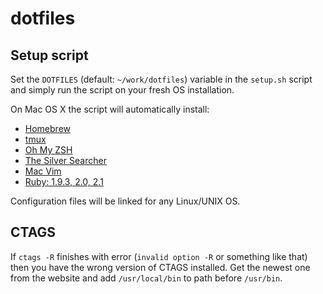 dotfiles
========

## Setup script
Set the `DOTFILES` (default: `~/work/dotfiles`) variable in the `setup.sh` script and simply run the script on your fresh OS installation.

On Mac OS X the script will automatically install:

* [Homebrew](http://brew.sh/)
* [tmux](http://tmux.sourceforge.net/)
* [Oh My ZSH](https://github.com/robbyrussell/oh-my-zsh)
* [The Silver Searcher](https://github.com/ggreer/the_silver_searcher)
* [Mac Vim](https://code.google.com/p/macvim/)
* [Ruby: 1.9.3, 2.0, 2.1](https://www.ruby-lang.org)

Configuration files will be linked for any Linux/UNIX OS.

## CTAGS
If `ctags -R` finishes with error (`invalid option -R` or something like that) then you have the wrong version of CTAGS installed.
Get the newest one from the website and add `/usr/local/bin` to path before `/usr/bin`.
